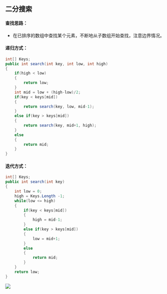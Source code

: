 ## 二分搜索

#### 查找思路： 
- 在已排序的数组中查找某个元素，不断地从子数组开始查找，注意边界情况。

#### 递归方式：

``` C#
int[] Keys;
public int search(int key, int low, int high)
{
    if(high < low)
    {
        return low;
    }
    int mid = low + (high-low)/2;
    if(key < keys[mid])
    {
        return search(key, low, mid-1);
    }
    else if(key > keys[mid])
    {
        return search(key, mid+1, high);
    }
    else
    {
        return mid;
    }
}
```

#### 迭代方式：

``` C#
int[] Keys;
public int search(int key)
{
    int low = 0;
    high = Keys.Length -1;
    while(low <= high)
    {
        if(key < keys[mid])
        {
            high = mid-1;
        }
        else if(key > keys[mid])
        {
            low = mid+1;
        }
        else
        {
            return mid;
        }   
    }
    return low;
}
```

![](https://algs4.cs.princeton.edu/31elementary/images/rank.png)
